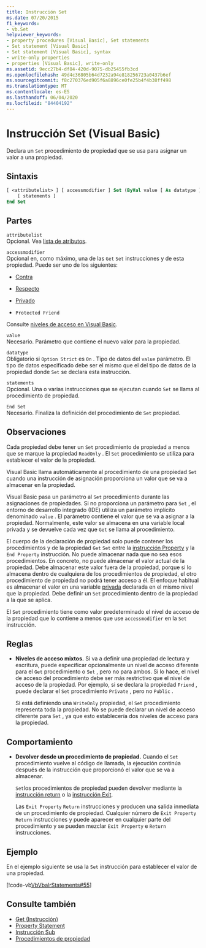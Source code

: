 ```yaml
---
title: Instrucción Set
ms.date: 07/20/2015
f1_keywords:
- vb.Set
helpviewer_keywords:
- property procedures [Visual Basic], Set statements
- Set statement [Visual Basic]
- Set statement [Visual Basic], syntax
- write-only properties
- properties [Visual Basic], write-only
ms.assetid: 9ecc27b4-df84-420d-9075-db25455fb3cd
ms.openlocfilehash: 49d4c36805b64d7232a94e818256723a0437b6ef
ms.sourcegitcommit: f8c270376ed905f6a8896ce0fe25b4f4b38ff498
ms.translationtype: MT
ms.contentlocale: es-ES
ms.lasthandoff: 06/04/2020
ms.locfileid: "84404192"
---
```

# <a name="set-statement-visual-basic"></a>Instrucción Set (Visual Basic)
Declara un `Set` procedimiento de propiedad que se usa para asignar un valor a una propiedad.  
  
## <a name="syntax"></a>Sintaxis  
  
```vb  
[ <attributelist> ] [ accessmodifier ] Set (ByVal value [ As datatype ])  
    [ statements ]  
End Set  
```  
  
## <a name="parts"></a>Partes  
 `attributelist`  
 Opcional. Vea [lista de atributos](attribute-list.md).  
  
 `accessmodifier`  
 Opcional en, como máximo, una de las `Get` `Set` instrucciones y de esta propiedad. Puede ser uno de los siguientes:  
  
- [Contra](../modifiers/protected.md)  
  
- [Respecto](../modifiers/friend.md)  
  
- [Privado](../modifiers/private.md)  
  
- `Protected Friend`  
  
 Consulte [niveles de acceso en Visual Basic](../../programming-guide/language-features/declared-elements/access-levels.md).  
  
 `value`  
 Necesario. Parámetro que contiene el nuevo valor para la propiedad.  
  
 `datatype`  
 Obligatorio si `Option Strict` es `On` . Tipo de datos del `value` parámetro. El tipo de datos especificado debe ser el mismo que el del tipo de datos de la propiedad donde `Set` se declara esta instrucción.  
  
 `statements`  
 Opcional. Una o varias instrucciones que se ejecutan cuando `Set` se llama al procedimiento de propiedad.  
  
 `End Set`  
 Necesario. Finaliza la definición del procedimiento de `Set` propiedad.  
  
## <a name="remarks"></a>Observaciones  
 Cada propiedad debe tener un `Set` procedimiento de propiedad a menos que se marque la propiedad `ReadOnly` . El `Set` procedimiento se utiliza para establecer el valor de la propiedad.  
  
 Visual Basic llama automáticamente al procedimiento de una propiedad `Set` cuando una instrucción de asignación proporciona un valor que se va a almacenar en la propiedad.  
  
 Visual Basic pasa un parámetro al `Set` procedimiento durante las asignaciones de propiedades. Si no proporciona un parámetro para `Set` , el entorno de desarrollo integrado (IDE) utiliza un parámetro implícito denominado `value` . El parámetro contiene el valor que se va a asignar a la propiedad. Normalmente, este valor se almacena en una variable local privada y se devuelve cada vez que `Get` se llama al procedimiento.  
  
 El cuerpo de la declaración de propiedad solo puede contener los procedimientos y de la propiedad `Get` `Set` entre la [instrucción Property](property-statement.md) y la `End Property` instrucción. No puede almacenar nada que no sea esos procedimientos. En concreto, no puede almacenar el valor actual de la propiedad. Debe almacenar este valor fuera de la propiedad, porque si lo almacena dentro de cualquiera de los procedimientos de propiedad, el otro procedimiento de propiedad no podrá tener acceso a él. El enfoque habitual es almacenar el valor en una variable [privada](../modifiers/private.md) declarada en el mismo nivel que la propiedad. Debe definir un `Set` procedimiento dentro de la propiedad a la que se aplica.  
  
 El `Set` procedimiento tiene como valor predeterminado el nivel de acceso de la propiedad que lo contiene a menos que use `accessmodifier` en la `Set` instrucción.  
  
## <a name="rules"></a>Reglas  
  
- **Niveles de acceso mixtos.** Si va a definir una propiedad de lectura y escritura, puede especificar opcionalmente un nivel de acceso diferente para el `Get` procedimiento o `Set` , pero no para ambos. Si lo hace, el nivel de acceso del procedimiento debe ser más restrictivo que el nivel de acceso de la propiedad. Por ejemplo, si se declara la propiedad `Friend` , puede declarar el `Set` procedimiento `Private` , pero no `Public` .  
  
     Si está definiendo una `WriteOnly` propiedad, el `Set` procedimiento representa toda la propiedad. No se puede declarar un nivel de acceso diferente para `Set` , ya que esto establecería dos niveles de acceso para la propiedad.  
  
## <a name="behavior"></a>Comportamiento  
  
- **Devolver desde un procedimiento de propiedad.** Cuando el `Set` procedimiento vuelve al código de llamada, la ejecución continúa después de la instrucción que proporcionó el valor que se va a almacenar.  
  
     `Set`los procedimientos de propiedad pueden devolver mediante la [instrucción return](return-statement.md) o la [instrucción Exit](exit-statement.md).  
  
     Las `Exit Property` `Return` instrucciones y producen una salida inmediata de un procedimiento de propiedad. Cualquier número de `Exit Property` `Return` instrucciones y puede aparecer en cualquier parte del procedimiento y se pueden mezclar `Exit Property` e `Return` instrucciones.  
  
## <a name="example"></a>Ejemplo  
 En el ejemplo siguiente se usa la `Set` instrucción para establecer el valor de una propiedad.  
  
 [!code-vb[VbVbalrStatements#55](~/samples/snippets/visualbasic/VS_Snippets_VBCSharp/VbVbalrStatements/VB/Class1.vb#55)]  
  
## <a name="see-also"></a>Consulte también

- [Get (Instrucción)](get-statement.md)
- [Property Statement](property-statement.md)
- [Instrucción Sub](sub-statement.md)
- [Procedimientos de propiedad](../../programming-guide/language-features/procedures/property-procedures.md)
